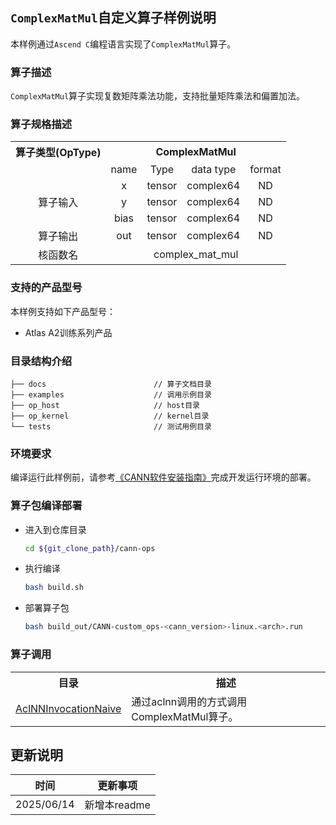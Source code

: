 ## `ComplexMatMul`自定义算子样例说明 
本样例通过`Ascend C`编程语言实现了`ComplexMatMul`算子。

### 算子描述
`ComplexMatMul`算子实现复数矩阵乘法功能，支持批量矩阵乘法和偏置加法。

### 算子规格描述

<table>
<tr><th align="center">算子类型(OpType)</th><th colspan="4" align="center">ComplexMatMul</th></tr> 
<tr><td align="center"> </td><td align="center">name</td><td align="center">Type</td><td align="center">data type</td><td align="center">format</td></tr>  
<tr><td rowspan="3" align="center">算子输入</td>
<td align="center">x</td><td align="center">tensor</td><td align="center">complex64</td><td align="center">ND</td></tr>
<td align="center">y</td><td align="center">tensor</td><td align="center">complex64</td><td align="center">ND</td></tr>
<td align="center">bias</td><td align="center">tensor</td><td align="center">complex64</td><td align="center">ND</td></tr>
<tr><td rowspan="1" align="center">算子输出</td>
<td align="center">out</td><td align="center">tensor</td><td align="center">complex64</td><td align="center">ND</td></tr>  
<tr><td rowspan="1" align="center">核函数名</td><td colspan="4" align="center">complex_mat_mul</td></tr>  
</table>

### 支持的产品型号
本样例支持如下产品型号：
- Atlas A2训练系列产品

### 目录结构介绍
```
├── docs                        // 算子文档目录
├── examples                    // 调用示例目录
├── op_host                     // host目录
├── op_kernel                   // kernel目录
└── tests                       // 测试用例目录
```

### 环境要求
编译运行此样例前，请参考[《CANN软件安装指南》](https://hiascend.com/document/redirect/CannCommunityInstSoftware)完成开发运行环境的部署。

### 算子包编译部署
  - 进入到仓库目录

    ```bash
    cd ${git_clone_path}/cann-ops
    ```

  - 执行编译

    ```bash
    bash build.sh
    ```

  - 部署算子包

    ```bash
    bash build_out/CANN-custom_ops-<cann_version>-linux.<arch>.run
    ```

### 算子调用
<table>
    <th>目录</th><th>描述</th>
    <tr>
        <td><a href="./examples/AclNNInvocationNaive"> AclNNInvocationNaive</td><td>通过aclnn调用的方式调用ComplexMatMul算子。</td>
    </tr>
</table>

## 更新说明
| 时间 | 更新事项 |
|----|------|
| 2025/06/14 | 新增本readme |
